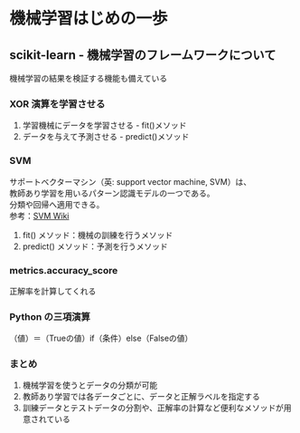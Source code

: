 # 機械学習はじめの一歩
## scikit-learn - 機械学習のフレームワークについて
機械学習の結果を検証する機能も備えている
### XOR 演算を学習させる
1. 学習機械にデータを学習させる - fit()メソッド
2. データを与えて予測させる - predict()メソッド

### SVM
サポートベクターマシン（英: support vector machine, SVM）は、  
教師あり学習を用いるパターン認識モデルの一つである。  
分類や回帰へ適用できる。  
参考：[SVM Wiki](https://ja.wikipedia.org/wiki/%E3%82%B5%E3%83%9D%E3%83%BC%E3%83%88%E3%83%99%E3%82%AF%E3%82%BF%E3%83%BC%E3%83%9E%E3%82%B7%E3%83%B3)

1. fit() メソッド：機械の訓練を行うメソッド
2. predict() メソッド：予測を行うメソッド

### metrics.accuracy_score
正解率を計算してくれる

### Python の三項演算
（値）＝（Trueの値）if（条件）else（Falseの値）

### まとめ
1. 機械学習を使うとデータの分類が可能
2. 教師あり学習では各データごとに、データと正解ラベルを指定する
3. 訓練データとテストデータの分割や、正解率の計算など便利なメソッドが用意されている
